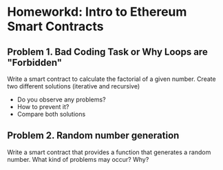 # Homeworkd: Intro to Ethereum Smart Contracts

## Problem 1. Bad Coding Task or Why Loops are "Forbidden"

Write a smart contract to calculate the factorial of a given number. 
Create two different solutions (iterative and recursive)
* Do you observe any problems?
* How to prevent it?
* Compare both solutions

## Problem 2. Random number generation

Write a smart contract that provides a function that generates a random number.
What kind of problems may occur? Why?